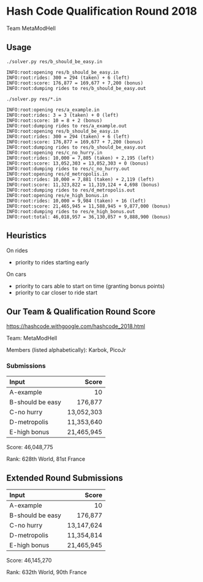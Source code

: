 # Hash Code Qualification Round 2018

Team MetaModHell

## Usage

`./solver.py res/b_should_be_easy.in`

```
INFO:root:opening res/b_should_be_easy.in
INFO:root:rides: 300 = 294 (taken) + 6 (left)
INFO:root:score: 176,877 = 169,677 + 7,200 (bonus)
INFO:root:dumping rides to res/b_should_be_easy.out
```

`./solver.py res/*.in`

```
INFO:root:opening res/a_example.in
INFO:root:rides: 3 = 3 (taken) + 0 (left)
INFO:root:score: 10 = 8 + 2 (bonus)
INFO:root:dumping rides to res/a_example.out
INFO:root:opening res/b_should_be_easy.in
INFO:root:rides: 300 = 294 (taken) + 6 (left)
INFO:root:score: 176,877 = 169,677 + 7,200 (bonus)
INFO:root:dumping rides to res/b_should_be_easy.out
INFO:root:opening res/c_no_hurry.in
INFO:root:rides: 10,000 = 7,805 (taken) + 2,195 (left)
INFO:root:score: 13,052,303 = 13,052,303 + 0 (bonus)
INFO:root:dumping rides to res/c_no_hurry.out
INFO:root:opening res/d_metropolis.in
INFO:root:rides: 10,000 = 7,881 (taken) + 2,119 (left)
INFO:root:score: 11,323,822 = 11,319,124 + 4,698 (bonus)
INFO:root:dumping rides to res/d_metropolis.out
INFO:root:opening res/e_high_bonus.in
INFO:root:rides: 10,000 = 9,984 (taken) + 16 (left)
INFO:root:score: 21,465,945 = 11,588,945 + 9,877,000 (bonus)
INFO:root:dumping rides to res/e_high_bonus.out
INFO:root:total: 46,018,957 = 36,130,057 + 9,888,900 (bonus)
```

## Heuristics

On rides

* priority to rides starting early

On cars

* priority to cars able to start on time (granting bonus points)
* priority to car closer to ride start

## Our Team & Qualification Round Score

<https://hashcode.withgoogle.com/hashcode_2018.html>

Team: MetaModHell

Members (listed alphabetically): Karbok, PicoJr

### Submissions

| Input            |  Score     |
|:-----------------|-----------:|
| A-example        | 10         |
| B-should be easy | 176,877    |
| C-no hurry       | 13,052,303 |
| D-metropolis     | 11,353,640 |
| E-high bonus     | 21,465,945 |

Score: 46,048,775

Rank: 628th World, 81st France

## Extended Round Submissions

| Input            |  Score     |
|:-----------------|-----------:|
| A-example        | 10         |
| B-should be easy | 176,877    |
| C-no hurry       | 13,147,624 |
| D-metropolis     | 11,354,814 |
| E-high bonus     | 21,465,945 |

Score: 46,145,270

Rank: 632th World, 90th France
